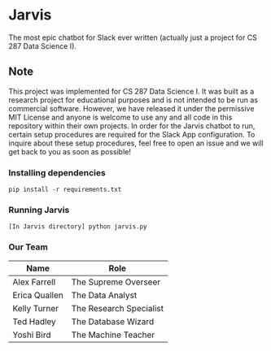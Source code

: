 # Jarvis
The most epic chatbot for Slack ever written (actually just a project for CS 287 Data Science I).

## Note 
This project was implemented for CS 287 Data Science I. It was built as a research project for educational purposes and is not intended to be
run as commercial software. However, we have released it under the permissive MIT License and anyone is welcome to use any and all code in this
repository within their own projects. In order for the Jarvis chatbot to run, certain setup procedures are required for the Slack App configuration.
To inquire about these setup procedures, feel free to open an issue and we will get back to you as soon as possible!

### Installing dependencies 
```
pip install -r requirements.txt
```

### Running Jarvis
```
[In Jarvis directory] python jarvis.py
```

### Our Team
| Name          | Role                     |
|---------------|------------------------- |
| Alex Farrell  | The Supreme Overseer     |
| Erica Quallen | The Data Analyst         |
| Kelly Turner  | The Research Specialist  |
| Ted Hadley    | The Database Wizard      |
| Yoshi Bird    | The Machine Teacher      |
